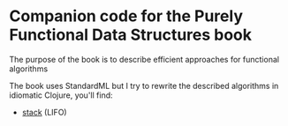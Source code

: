 # Companion code for the Purely Functional Data Structures book

The purpose of the book is to describe efficient approaches for functional algorithms

The book uses StandardML but I try to rewrite the described algorithms in idiomatic Clojure, you'll find: 
- [stack](https://github.com/cyppan/purely-functional-data-structures/blob/main/src/me/cyppan/stack.clj) (LIFO)

